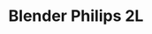 ---
title: Blender Philips 2L
Images: ../static/blender5.jpg
deskripsi: Blender yang mampu membuat ragam menu dari smoothies sampai saus dalam satu alat. Menghancurkan es batu jadi lebih mudah dengan blender terbaru Philips. .
---